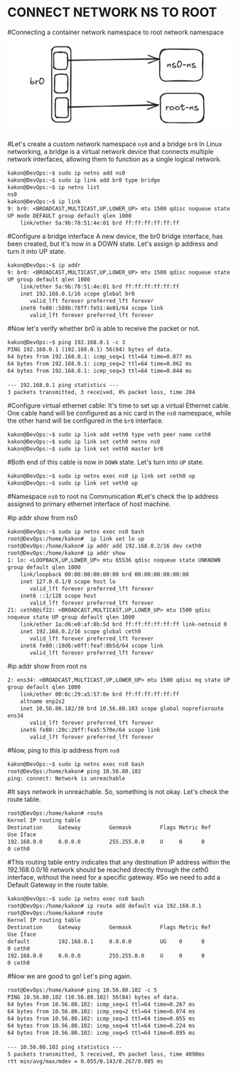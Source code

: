 # CONNECT NETWORK NS TO ROOT

#Connecting a container network namespace to root network namespace
<img src="Ns to root.png" alt="picture" />

#Let's create a custom network namespace `ns0` and a bridge `br0` In Linux networking, a bridge is a virtual network device that connects multiple network interfaces, allowing them to function as a single logical network.
```
kakon@DevOps:~$ sudo ip netns add ns0
kakon@DevOps:~$ sudo ip link add br0 type bridge
kakon@DevOps:~$ ip netns list
ns0
kakon@DevOps:~$ ip link
9: br0: <BROADCAST,MULTICAST,UP,LOWER_UP> mtu 1500 qdisc noqueue state UP mode DEFAULT group default qlen 1000
    link/ether 5a:9b:78:51:4e:01 brd ff:ff:ff:ff:ff:ff
```
#Configure a bridge interface
A new device, the br0 bridge interface, has been created, but it's now in a DOWN state. Let's assign ip address and turn it into UP state.
```
kakon@DevOps:~$ ip addr
9: br0: <BROADCAST,MULTICAST,UP,LOWER_UP> mtu 1500 qdisc noqueue state UP group default qlen 1000
    link/ether 5a:9b:78:51:4e:01 brd ff:ff:ff:ff:ff:ff
    inet 192.168.0.1/16 scope global br0
       valid_lft forever preferred_lft forever
    inet6 fe80::589b:78ff:fe51:4e01/64 scope link
       valid_lft forever preferred_lft forever
```
#Now let's verify whether br0 is able to receive the packet or not.
```
kakon@DevOps:~$ ping 192.168.0.1 -c 3
PING 192.168.0.1 (192.168.0.1) 56(84) bytes of data.
64 bytes from 192.168.0.1: icmp_seq=1 ttl=64 time=0.077 ms
64 bytes from 192.168.0.1: icmp_seq=2 ttl=64 time=0.062 ms
64 bytes from 192.168.0.1: icmp_seq=3 ttl=64 time=0.044 ms

--- 192.168.0.1 ping statistics ---
3 packets transmitted, 3 received, 0% packet loss, time 204
```
#Configure virtual ethernet cable:
It's time to set up a virtual Ethernet cable. One cable hand will be configured as a nic card in the `ns0` namespace, while the other hand will be configured in the `br0` interface.
```
kakon@DevOps:~$ sudo ip link add veth0 type veth peer name ceth0
kakon@DevOps:~$ sudo ip link set ceth0 netns ns0
kakon@DevOps:~$ sudo ip link set veth0 master br0
```
#Both end of this cable is now in `DOWN` state. Let's turn into `UP` state.
```
kakon@DevOps:~$ sudo ip netns exec ns0 ip link set ceth0 up
kakon@DevOps:~$ sudo ip link set veth0 up
```
#Namespace `ns0` to root ns Communication
#Let's check the Ip address assigned to primary ethernet interface of host machine.

#ip addr show from ns0 
```
kakon@DevOps:~$ sudo ip netns exec ns0 bash
root@DevOps:/home/kakon#  ip link set lo up
root@DevOps:/home/kakon# ip addr add 192.168.0.2/16 dev ceth0
root@DevOps:/home/kakon# ip addr show
1: lo: <LOOPBACK,UP,LOWER_UP> mtu 65536 qdisc noqueue state UNKNOWN group default qlen 1000
    link/loopback 00:00:00:00:00:00 brd 00:00:00:00:00:00
    inet 127.0.0.1/8 scope host lo
       valid_lft forever preferred_lft forever
    inet6 ::1/128 scope host
       valid_lft forever preferred_lft forever
21: ceth0@if22: <BROADCAST,MULTICAST,UP,LOWER_UP> mtu 1500 qdisc noqueue state UP group default qlen 1000
    link/ether 1a:d6:e0:af:8b:5d brd ff:ff:ff:ff:ff:ff link-netnsid 0
    inet 192.168.0.2/16 scope global ceth0
       valid_lft forever preferred_lft forever
    inet6 fe80::18d6:e0ff:feaf:8b5d/64 scope link
       valid_lft forever preferred_lft forever

```
#ip addr show from root ns
```
2: ens34: <BROADCAST,MULTICAST,UP,LOWER_UP> mtu 1500 qdisc mq state UP group default qlen 1000
    link/ether 00:0c:29:a5:57:0e brd ff:ff:ff:ff:ff:ff
    altname enp2s2
    inet 10.56.80.102/30 brd 10.56.80.103 scope global noprefixroute ens34
       valid_lft forever preferred_lft forever
    inet6 fe80::20c:29ff:fea5:570e/64 scope link
       valid_lft forever preferred_lft forever
```
#Now, ping to this ip address from `ns0`
```
kakon@DevOps:~$ sudo ip netns exec ns0 bash
root@DevOps:/home/kakon# ping 10.56.80.102
ping: connect: Network is unreachable
```
#It says network in unreachable. So, something is not okay. Let's check the route table.
```
root@DevOps:/home/kakon# route
Kernel IP routing table
Destination     Gateway         Genmask         Flags Metric Ref    Use Iface
192.168.0.0     0.0.0.0         255.255.0.0     U     0      0        0 ceth0
```
#This routing table entry indicates that any destination IP address within the 192.168.0.0/16 network should be reached directly through the ceth0 interface, without the need for a specific gateway.
#So we need to add a Default Gateway in the route table.
```
kakon@DevOps:~$ sudo ip netns exec ns0 bash
root@DevOps:/home/kakon# ip route add default via 192.168.0.1
root@DevOps:/home/kakon# route
Kernel IP routing table
Destination     Gateway         Genmask         Flags Metric Ref    Use Iface
default         192.168.0.1     0.0.0.0         UG    0      0        0 ceth0
192.168.0.0     0.0.0.0         255.255.0.0     U     0      0        0 ceth0
```
#Now we are good to go! Let's ping again.
```
root@DevOps:/home/kakon# ping 10.56.80.102 -c 5
PING 10.56.80.102 (10.56.80.102) 56(84) bytes of data.
64 bytes from 10.56.80.102: icmp_seq=1 ttl=64 time=0.267 ms
64 bytes from 10.56.80.102: icmp_seq=2 ttl=64 time=0.074 ms
64 bytes from 10.56.80.102: icmp_seq=3 ttl=64 time=0.055 ms
64 bytes from 10.56.80.102: icmp_seq=4 ttl=64 time=0.224 ms
64 bytes from 10.56.80.102: icmp_seq=5 ttl=64 time=0.095 ms

--- 10.56.80.102 ping statistics ---
5 packets transmitted, 5 received, 0% packet loss, time 4098ms
rtt min/avg/max/mdev = 0.055/0.143/0.267/0.085 ms
```

